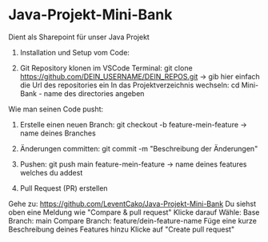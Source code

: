 # Java-Projekt-Mini-Bank
Dient als Sharepoint für unser Java Projekt 

1. Installation und Setup vom Code:


1. Git Repository klonen im VSCode Terminal:
git clone https://github.com/DEIN_USERNAME/DEIN_REPOS.git -> gib hier einfach die Url des repositories ein
In das Projektverzeichnis wechseln:
cd Mini-Bank - name des directories angeben


Wie man seinen Code pusht:


1. Erstelle einen neuen Branch:
git checkout -b feature-mein-feature -> name deines Branches 


2. Änderungen committen:
git commit -m "Beschreibung der Änderungen"


3. Pushen:
git push main feature-mein-feature -> name deines features welches du addest 


4. Pull Request (PR) erstellen

Gehe zu: https://github.com/LeventCako/Java-Projekt-Mini-Bank
Du siehst oben eine Meldung wie
"Compare & pull request"
Klicke darauf
Wähle:
Base Branch: main
Compare Branch: feature/dein-feature-name
Füge eine kurze Beschreibung deines Features hinzu
Klicke auf "Create pull request"
